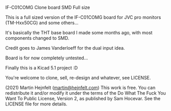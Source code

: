 IF-C01COMG Clone board SMD Full size

This is a full sized version of the IF-C01COMG board for JVC pro monitors (TM-Hxx50CG) and some others...

It's basically the THT base board I made some months ago, with most components changed to SMD.

Credit goes to James Vanderloeff for the dual input idea.

Board is for now completely untested...

Finally this is a Kicad 5.1 project :D

You're welcome to clone, sell, re-design and whatever, see LICENSE.

(2021) Martin Hejnfelt (martin@hejnfelt.com)
This work is free. You can redistribute it and/or modify it under the
terms of the Do What The Fuck You Want To Public License, Version 2,
as published by Sam Hocevar. See the LICENSE file for more details.

